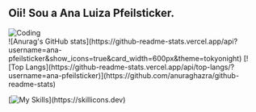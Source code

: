 ## Oii! Sou a Ana Luiza Pfeilsticker.

  <img align="center" alt="Coding" src="https://i.pinimg.com/originals/72/e9/c3/72e9c33f3327bfb2485c80b3188e41fb.gif">


<div>
  ![Anurag's GitHub stats](https://github-readme-stats.vercel.app/api?username=ana-pfeilsticker&show_icons=true&card_width=600px&theme=tokyonight)
  [![Top Langs](https://github-readme-stats.vercel.app/api/top-langs/?username=ana-pfeilsticker)](https://github.com/anuraghazra/github-readme-stats)
</div>

[![My Skills](https://skillicons.dev/icons?i=react,vue,ts,html,css,mysql,c,nodejs,py,)](https://skillicons.dev)
  

